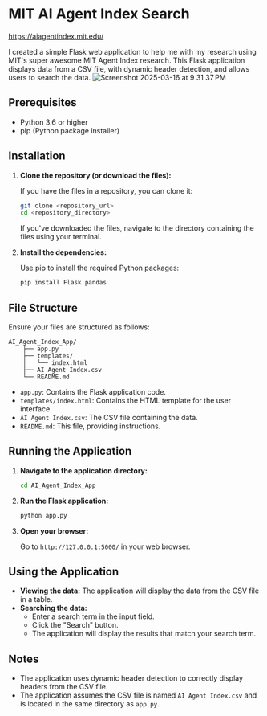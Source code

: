 
# MIT AI Agent Index Search
https://aiagentindex.mit.edu/

I created a simple Flask web application to help me with my research using MIT's super awesome MIT Agent Index research. 
This Flask application displays data from a CSV file, with dynamic header detection, and allows users to search the data.
![Screenshot 2025-03-16 at 9 31 37 PM](https://github.com/user-attachments/assets/62d38b13-615e-4578-8723-dafefd6d8145)
## Prerequisites

* Python 3.6 or higher
* pip (Python package installer)

## Installation

1.  **Clone the repository (or download the files):**

    If you have the files in a repository, you can clone it:

    ```bash
    git clone <repository_url>
    cd <repository_directory>
    ```

    If you've downloaded the files, navigate to the directory containing the files using your terminal.

2.  **Install the dependencies:**

    Use pip to install the required Python packages:

    ```bash
    pip install Flask pandas
    ```

## File Structure

Ensure your files are structured as follows:

```
AI_Agent_Index_App/
    ├── app.py
    ├── templates/
    │   └── index.html
    ├── AI Agent Index.csv
    └── README.md
```

* `app.py`: Contains the Flask application code.
* `templates/index.html`: Contains the HTML template for the user interface.
* `AI Agent Index.csv`: The CSV file containing the data.
* `README.md`: This file, providing instructions.

## Running the Application

1.  **Navigate to the application directory:**

    ```bash
    cd AI_Agent_Index_App
    ```

2.  **Run the Flask application:**

    ```bash
    python app.py
    ```

3.  **Open your browser:**

    Go to `http://127.0.0.1:5000/` in your web browser.

## Using the Application

* **Viewing the data:** The application will display the data from the CSV file in a table.
* **Searching the data:**
    * Enter a search term in the input field.
    * Click the "Search" button.
    * The application will display the results that match your search term.

## Notes

* The application uses dynamic header detection to correctly display headers from the CSV file.
* The application assumes the CSV file is named `AI Agent Index.csv` and is located in the same directory as `app.py`.
```
